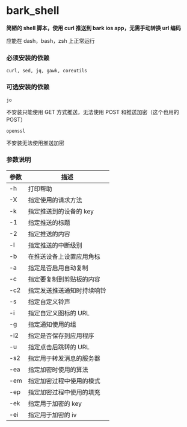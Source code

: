 # bark_shell
**简陋的 shell 脚本，使用 curl 推送到 bark ios app，无需手动转换 url 编码**

应能在 dash，bash，zsh 上正常运行

### 必须安装的依赖

	curl, sed, jq, gawk, coreutils

### 可选安装的依赖

	jo

不安装只能使用 GET 方式推送，无法使用 POST 和推送加密（这个也用的 POST）

	openssl

不安装无法使用推送加密

### 参数说明

| 参数 | 描述 |
|------|------|
| -h | 打印帮助 |
| -X | 指定使用的请求方法 |
| -k | 指定推送到的设备的 key |
| -1 | 指定推送的标题 |
| -2 | 指定推送的内容 |
| -l | 指定推送的中断级别 |
| -b | 在推送设备上设置应用角标 |
| -a | 指定是否启用自动复制 |
| -c | 指定要复制到剪贴板的内容 |
| -c2 | 指定发送推送通知时持续响铃 |
| -s | 指定自定义铃声 |
| -i | 指定自定义图标的 URL |
| -g | 指定通知使用的组 |
| -i2 | 指定是否保存到应用程序 |
| -u | 指定点击后跳转的 URL |
| -s2 | 指定用于转发消息的服务器 |
| -ea | 指定加密时使用的算法 |
| -em | 指定加密过程中使用的模式 |
| -ep | 指定加密过程中使用的填充 |
| -ek | 指定用于加密的 key |
| -ei | 指定用于加密的 iv |
